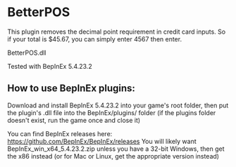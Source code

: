 # BetterPOS 
This plugin removes the decimal point requirement in credit card inputs. So if your total is $45.67, you can simply enter 4567 then enter.

BetterPOS.dll

Tested with BepInEx 5.4.23.2


## How to use BepInEx plugins:
Download and install BepInEx 5.4.23.2 into your game's root folder, then put the plugin's .dll file into the BepInEx/plugins/ folder (if the plugins folder doesn't exist, run the game once and close it)

You can find BepInEx releases here: https://github.com/BepInEx/BepInEx/releases
You will likely want BepInEx_win_x64_5.4.23.2.zip unless you have a 32-bit Windows, then get the x86 instead (or for Mac or Linux, get the appropriate version instead)
